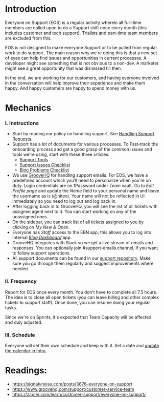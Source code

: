 # Introduction

Everyone on Support (EOS) is a regular activity wherein all full-time members are called upon to do a Support shift once every month (this includes customer and tech support). Trialists and part-time team members are excluded from this.

EOS is not designed to make everyone Support or to be pulled from regular work to do support. The main reason why we're doing this is that a new set of eyes can help find issues and opportunities in current processes. A developer might see something that is not obvious to a non-dev. A marketer might see a great opportunity that was dismissed till then.

In the end, we are working for our customers, and having everyone involved in the conversation will help improve their experience and make them happy. And happy customers are happy to spend money with us.

# Mechanics

### I. Instructions

* Start by reading our policy on handling support. See [Handling Support Requests](support.md).
* Support has a lot of documents for various processes. To Fast-track the onboarding process and get a good grasp of the common issues and tools we're using, start with these three articles:
  * [Support Tools](https://github.com/niteoweb/support/blob/master/EBN/support-tools-and-processes.md)
  * [Support Issues Checklist](https://github.com/niteoweb/support/blob/master/EBN/support-issues-checklist.md)
  * [Blog Problems Checklist](https://github.com/niteoweb/support/blob/master/EBN/blog-problems-checklist.md)
* We use [GrooveHQ](https://niteoweb.groovehq.com/) for handling support emails. For EOS, we have a predefined account which you'll need to personalize when you're on duty. Login credentials are on 1Password under *Team* vault. Go to *Edit Profile page* and update the *Name* field to your personal name and leave the username as is (@niteo). Your name will not be reflected in UI immediately so you need to log out and log back in.
* After logging back in to GrooveHQ, you will see the list of all tickets with assigned agent next to it. You can start working on any of the unassigned ones.
* On the sidebar, you can track list of all tickets assigned to you by clicking on *My New & Open*.
* Everyone has *Staff* access to the EBN app, this allows you to log into internal [*Blog Dashboard*](https://github.com/niteoweb/support/blob/master/EBN/blog-dashboard.md) app.
* GrooveHQ integrates with Slack so we get a live stream of emails and responses. You can optionally join #support-emails channel, if you want to follow support operations.
* All support documents can be found in our [support repository](https://github.com/niteoweb/support/). Make sure you go through them regularly and suggest improvements where needed.


### II. Frequency

Report for EOS once every month. You don't have to complete all 7.5 hours. The idea is to close all open tickets (you can leave billing and other complex tickets to support staff). Once done, you can resume doing your regular tasks.

Since we're on Sprints, it's expected that Team Capacity will be affected and duly adjusted.

### III. Schedule

Everyone will set their own schedule and keep with it. Set a date and [update the calendar in Intra](https://intra.niteoweb.com/resolveuid/8fafd02d2a0544138e89e4cae9e8d880?_authenticator=3f78a24ac01ed12b1a7fe35ffb10d313ce9d5647).

# Readings:

* https://signalvnoise.com/posts/3676-everyone-on-support
* https://www.groovehq.com/support/customer-service-team
* https://zapier.com/learn/customer-support/everyone-on-support/
